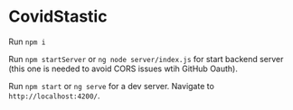 # CovidStastic

Run `npm i`

Run `npm startServer` or `ng node server/index.js` for start backend server (this one is needed to avoid CORS issues wtih GitHub Oauth).

Run `npm start` or `ng serve` for a dev server. Navigate to `http://localhost:4200/`.

